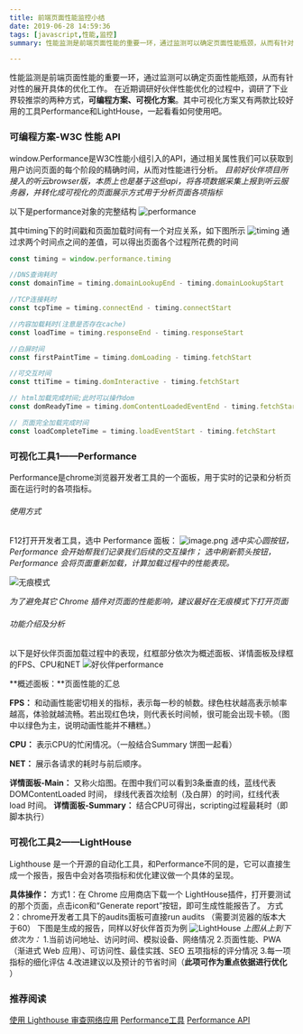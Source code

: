```yaml
---
title: 前端页面性能监控小结
date: 2019-06-28 14:59:36
tags: [javascript,性能,监控]
summary: 性能监测是前端页面性能的重要一环，通过监测可以确定页面性能瓶颈，从而有针对性的展开具体的优化工作

---
```


性能监测是前端页面性能的重要一环，通过监测可以确定页面性能瓶颈，从而有针对性的展开具体的优化工作。
在近期调研好伙伴性能优化的过程中，调研了下业界较推崇的两种方式，**可编程方案、可视化方案**。其中可视化方案又有两款比较好用的工具Performance和LightHouse，一起看看如何使用吧。

### 可编程方案-W3C 性能 API
window.Performance是W3C性能小组引入的API，通过相关属性我们可以获取到用户访问页面的每个阶段的精确时间，从而对性能进行分析。
*目前好伙伴项目所接入的听云browser版，本质上也是基于这些api，将各项数据采集上报到听云服务器，并转化成可视化的页面展示方式用于分析页面各项指标*

以下是performance对象的完整结构
![performance](https://upload-images.jianshu.io/upload_images/8878545-e57eba8a5567836c.png?imageMogr2/auto-orient/strip%7CimageView2/2/w/1240)

其中timing下的时间戳和页面加载时间有一个对应关系，如下图所示
![timing](https://upload-images.jianshu.io/upload_images/8878545-c1395036da4fbc0f.png?imageMogr2/auto-orient/strip%7CimageView2/2/w/1240)
通过求两个时间点之间的差值，可以得出页面各个过程所花费的时间
```javascript
const timing = window.performance.timing

//DNS查询耗时
const domainTime = timing.domainLookupEnd - timing.domainLookupStart

//TCP连接耗时
const tcpTime = timing.connectEnd - timing.connectStart

//内容加载耗时(注意是否存在cache)
const loadTime = timing.responseEnd - timing.responseStart

//白屏时间
const firstPaintTime = timing.domLoading - timing.fetchStart

//可交互时间
const ttiTime = timing.domInteractive - timing.fetchStart

// html加载完成时间;此时可以操作dom
const domReadyTime = timing.domContentLoadedEventEnd - timing.fetchStart

// 页面完全加载完成时间
const loadCompleteTime = timing.loadEventStart - timing.fetchStart
```

### 可视化工具1——Performance
Performance是chrome浏览器开发者工具的一个面板，用于实时的记录和分析页面在运行时的各项指标。

###### 使用方式
F12打开开发者工具，选中 Performance 面板：
![image.png](https://upload-images.jianshu.io/upload_images/8878545-f9c996290c521a50.png?imageMogr2/auto-orient/strip%7CimageView2/2/w/720)
*选中实心圆按钮，Performance 会开始帮我们记录我们后续的交互操作；
选中刷新箭头按钮，Performance 会将页面重新加载，计算加载过程中的性能表现。*

![无痕模式](https://upload-images.jianshu.io/upload_images/8878545-e33b750c66028f83.jpg?imageMogr2/auto-orient/strip%7CimageView2/2/w/720)

*为了避免其它 Chrome 插件对页面的性能影响，建议最好在无痕模式下打开页面*

###### 功能介绍及分析
以下是好伙伴页面加载过程中的表现，红框部分依次为概述面板、详情面板及绿框的FPS、CPU和NET
![好伙伴performance](https://upload-images.jianshu.io/upload_images/8878545-3c6a984e7cffd6cb.jpg?imageMogr2/auto-orient/strip%7CimageView2/2/w/1080)

**概述面板：**页面性能的汇总

**FPS：** 和动画性能密切相关的指标，表示每一秒的帧数。绿色柱状越高表示帧率越高，体验就越流畅。若出现红色块，则代表长时间帧，很可能会出现卡顿。（图中以绿色为主，说明动画性能并不糟糕。）

**CPU：** 表示CPU的忙闲情况。（一般结合Summary 饼图一起看）

**NET：** 展示各请求的耗时与前后顺序。

**详情面板-Main：** 又称火焰图。在图中我们可以看到3条垂直的线，蓝线代表 DOMContentLoaded 时间， 绿线代表首次绘制（及白屏）的时间，红线代表 load 时间。
**详情面板-Summary：** 结合CPU可得出，scripting过程最耗时（即脚本执行）

### 可视化工具2——LightHouse
Lighthouse 是一个开源的自动化工具，和Performance不同的是，它可以直接生成一个报告，报告中会对各项指标和优化建议做一个具体的呈现。

**具体操作：**
方式1：在 Chrome 应用商店下载一个 LightHouse插件，打开要测试的那个页面，点击icon和“Generate report”按钮，即可生成性能报告了。
方式2：chrome开发者工具下的audits面板可直接run audits （需要浏览器的版本大于60）
下图是生成的报告，同样以好伙伴首页为例
![LightHouse](https://upload-images.jianshu.io/upload_images/8878545-94c0585f7002b614.png?imageMogr2/auto-orient/strip%7CimageView2/2/w/1240)
*上图从上到下依次为：*
1.当前访问地址、访问时间、模拟设备、网络情况
2.页面性能、PWA（渐进式 Web 应用）、可访问性、最佳实践、SEO 五项指标的评分情况
3.每一项指标的细化评估
4.改进建议以及预计的节省时间（**此项可作为重点依据进行优化** ）

### 推荐阅读
[使用 Lighthouse 审查网络应用](https://developers.google.com/web/tools/lighthouse/?hl=zh-cn)
[Performance工具](https://developers.google.com/web/tools/chrome-devtools/evaluate-performance/reference)
[Performance API](https://developer.mozilla.org/en-US/docs/Web/API/Window/performance)




